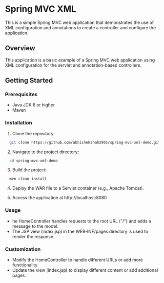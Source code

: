 # Spring MVC XML

This is a simple Spring MVC web application that demonstrates the use of XML configuration and annotations to create a controller and configure the application.

## Overview
This application is a basic example of a Spring MVC web application using XML configuration for the servlet and annotation-based controllers.

## Getting Started

### Prerequisites
- Java JDK 8 or higher
- Maven
### Installation
1. Clone the repository:
```bash
  git clone https://github.com/abhishekshah2905/spring-mvc-xml-demo.git
```
2. Navigate to the project directory:
```bash
  cd spring-mvc-xml-demo
```
3. Build the project:
```bash
  mvn clean install
```
4. Deploy the WAR file to a Servlet container (e.g., Apache Tomcat).

5. Access the application at http://localhost:8080

### Usage
- he HomeController handles requests to the root URL ("/") and adds a message to the model.
- The JSP view (index.jsp) in the WEB-INF/pages directory is used to render the response.

### Customization
- Modify the HomeController to handle different URLs or add more functionality.
- Update the view (index.jsp) to display different content or add additional pages.